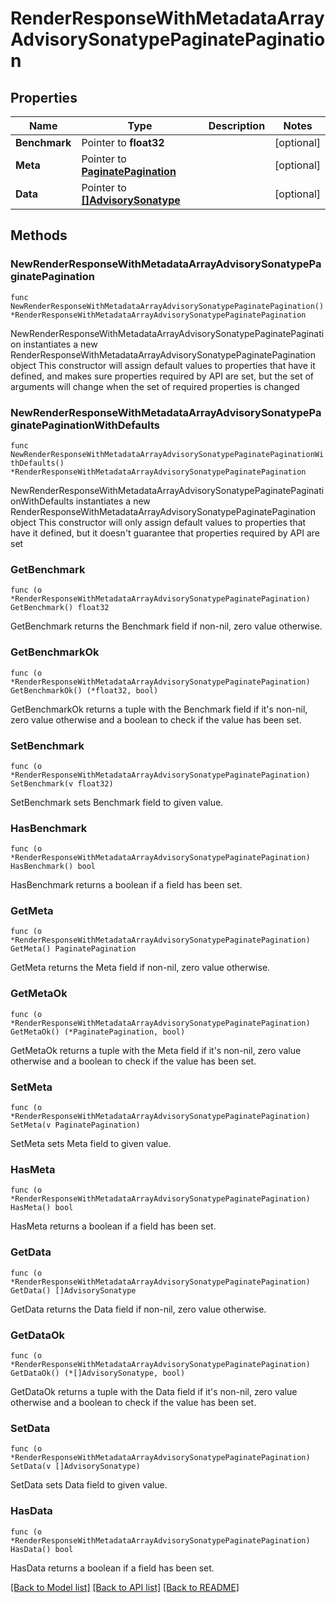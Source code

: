 # RenderResponseWithMetadataArrayAdvisorySonatypePaginatePagination

## Properties

Name | Type | Description | Notes
------------ | ------------- | ------------- | -------------
**Benchmark** | Pointer to **float32** |  | [optional] 
**Meta** | Pointer to [**PaginatePagination**](PaginatePagination.md) |  | [optional] 
**Data** | Pointer to [**[]AdvisorySonatype**](AdvisorySonatype.md) |  | [optional] 

## Methods

### NewRenderResponseWithMetadataArrayAdvisorySonatypePaginatePagination

`func NewRenderResponseWithMetadataArrayAdvisorySonatypePaginatePagination() *RenderResponseWithMetadataArrayAdvisorySonatypePaginatePagination`

NewRenderResponseWithMetadataArrayAdvisorySonatypePaginatePagination instantiates a new RenderResponseWithMetadataArrayAdvisorySonatypePaginatePagination object
This constructor will assign default values to properties that have it defined,
and makes sure properties required by API are set, but the set of arguments
will change when the set of required properties is changed

### NewRenderResponseWithMetadataArrayAdvisorySonatypePaginatePaginationWithDefaults

`func NewRenderResponseWithMetadataArrayAdvisorySonatypePaginatePaginationWithDefaults() *RenderResponseWithMetadataArrayAdvisorySonatypePaginatePagination`

NewRenderResponseWithMetadataArrayAdvisorySonatypePaginatePaginationWithDefaults instantiates a new RenderResponseWithMetadataArrayAdvisorySonatypePaginatePagination object
This constructor will only assign default values to properties that have it defined,
but it doesn't guarantee that properties required by API are set

### GetBenchmark

`func (o *RenderResponseWithMetadataArrayAdvisorySonatypePaginatePagination) GetBenchmark() float32`

GetBenchmark returns the Benchmark field if non-nil, zero value otherwise.

### GetBenchmarkOk

`func (o *RenderResponseWithMetadataArrayAdvisorySonatypePaginatePagination) GetBenchmarkOk() (*float32, bool)`

GetBenchmarkOk returns a tuple with the Benchmark field if it's non-nil, zero value otherwise
and a boolean to check if the value has been set.

### SetBenchmark

`func (o *RenderResponseWithMetadataArrayAdvisorySonatypePaginatePagination) SetBenchmark(v float32)`

SetBenchmark sets Benchmark field to given value.

### HasBenchmark

`func (o *RenderResponseWithMetadataArrayAdvisorySonatypePaginatePagination) HasBenchmark() bool`

HasBenchmark returns a boolean if a field has been set.

### GetMeta

`func (o *RenderResponseWithMetadataArrayAdvisorySonatypePaginatePagination) GetMeta() PaginatePagination`

GetMeta returns the Meta field if non-nil, zero value otherwise.

### GetMetaOk

`func (o *RenderResponseWithMetadataArrayAdvisorySonatypePaginatePagination) GetMetaOk() (*PaginatePagination, bool)`

GetMetaOk returns a tuple with the Meta field if it's non-nil, zero value otherwise
and a boolean to check if the value has been set.

### SetMeta

`func (o *RenderResponseWithMetadataArrayAdvisorySonatypePaginatePagination) SetMeta(v PaginatePagination)`

SetMeta sets Meta field to given value.

### HasMeta

`func (o *RenderResponseWithMetadataArrayAdvisorySonatypePaginatePagination) HasMeta() bool`

HasMeta returns a boolean if a field has been set.

### GetData

`func (o *RenderResponseWithMetadataArrayAdvisorySonatypePaginatePagination) GetData() []AdvisorySonatype`

GetData returns the Data field if non-nil, zero value otherwise.

### GetDataOk

`func (o *RenderResponseWithMetadataArrayAdvisorySonatypePaginatePagination) GetDataOk() (*[]AdvisorySonatype, bool)`

GetDataOk returns a tuple with the Data field if it's non-nil, zero value otherwise
and a boolean to check if the value has been set.

### SetData

`func (o *RenderResponseWithMetadataArrayAdvisorySonatypePaginatePagination) SetData(v []AdvisorySonatype)`

SetData sets Data field to given value.

### HasData

`func (o *RenderResponseWithMetadataArrayAdvisorySonatypePaginatePagination) HasData() bool`

HasData returns a boolean if a field has been set.


[[Back to Model list]](../README.md#documentation-for-models) [[Back to API list]](../README.md#documentation-for-api-endpoints) [[Back to README]](../README.md)


